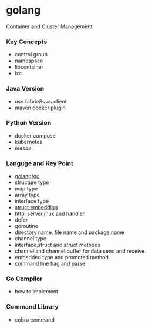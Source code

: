 # golang
Container and Cluster Management

### Key Concepts

- control group
- namespace
- libcontainer
- lxc

### Java Version

- use fabric8s as client 
- maven docker plugin


### Python Version

- docker compose
- kubernetes
- mesos


### Languge and Key Point

- [golang/go](https://github.com/golang/go)
- structure type
- map type
- array type
- interface type
- [struct embedding](https://github.com/luciotato/golang-notes/blob/master/OOP.md)
- http: server,mux and handler
- defer
- goroutine
- directory name, file name and package name
- channel type
- interface,struct and struct methods
- channel and channel buffer for data send and receive.
- embedded type and promoted method.
- command line flag and parse

### Go Compiler

- how to implement

### Command Library

- cobra command
